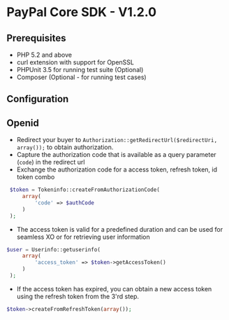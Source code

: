 
# PayPal Core SDK - V1.2.0

## Prerequisites

 * PHP 5.2 and above
 * curl extension with support for OpenSSL
 * PHPUnit 3.5 for running test suite (Optional)
 * Composer (Optional - for running test cases)

## Configuration
  
 
## Openid

   * Redirect your buyer to `Authorization::getRedirectUrl($redirectUri, array());` to obtain authorization.
   * Capture the authorization code that is available as a query parameter (`code`) in the redirect url
   * Exchange the authorization code for a access token, refresh token, id token combo
   ```php
    $token = Tokeninfo::createFromAuthorizationCode(
		array(
			'code' => $authCode
		)
	);
   ```
   * The access token is valid for a predefined duration and can be used for seamless XO or for retrieving user information
   ```php
   $user = Userinfo::getuserinfo(
		array(
			'access_token' => $token->getAccessToken()
		)	
	);
   ```
   * If the access token has expired, you can obtain a new access token using the refresh token from the 3'rd step.
   ```php
   $token->createFromRefreshToken(array());
   ``` 